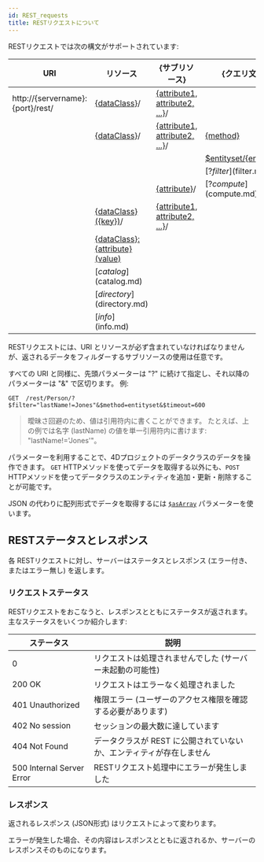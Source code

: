 ```yaml
---
id: REST_requests
title: RESTリクエストについて
---
```



RESTリクエストでは次の構文がサポートされています:

| URI                              | リソース                                                                                | {サブリソース}                                                                   | {クエリ文字列}                                                            |
| -------------------------------- | ----------------------------------------------------------------------------------- | -------------------------------------------------------------------------- | ------------------------------------------------------------------- |
| http://{servername}:{port}/rest/ | [\{dataClass\}](%7BdataClass%7D.html)/                                            | [{attribute1, attribute2, ...}](manData.html#selecting-attributes-to-get)/ |                                                                     |
|                                  | [\{dataClass\}](%7BdataClass%7D.html)/                                            | [{attribute1, attribute2, ...}](manData.html#selecting-attributes-to-get)/ | [\{method\}](%7BdataClass%7D.html#dataclassmethod)                |
|                                  |                                                                                     |                                                                            | [$entityset/\{entitySetID\}](entityset.html#entitysetentitysetid) |
|                                  |                                                                                     |                                                                            | [?$filter]($filter.md)                                              |
|                                  |                                                                                     | [\{attribute\}](manData.html#selecting-attributes-to-get)/               | [?$compute]($compute.md)                                            |
|                                  | [\{dataClass\}({key})](%7BdataClass%7D.html#dataclasskey)/                        | [{attribute1, attribute2, ...}](manData.html#selecting-attributes-to-get)/ |                                                                     |
|                                  | [\{dataClass\}:\{attribute\}(value)](%7BdataClass%7D%7Battribute%7D_value.html) |                                                                            |                                                                     |
|                                  | [$catalog]($catalog.md)                                                             |                                                                            |                                                                     |
|                                  | [$directory]($directory.md)                                                         |                                                                            |                                                                     |
|                                  | [$info]($info.md)                                                                   |                                                                            |                                                                     |


RESTリクエストには、URI とリソースが必ず含まれていなければなりませんが、返されるデータをフィルダーするサブリソースの使用は任意です。

すべての URI と同様に、先頭パラメーターは "?" に続けて指定し、それ以降のパラメーターは "&" で区切ります。 例:

 `GET  /rest/Person/?$filter="lastName!=Jones"&$method=entityset&$timeout=600`
> 曖昧さ回避のため、値は引用符内に書くことができます。 たとえば、上の例では名字 (lastName) の値を単一引用符内に書けます: "lastName!='Jones'"。

パラメーターを利用することで、4Dプロジェクトのデータクラスのデータを操作できます。 `GET` HTTPメソッドを使ってデータを取得する以外にも、`POST` HTTPメソッドを使ってデータクラスのエンティティを追加・更新・削除することが可能です。

JSON の代わりに配列形式でデータを取得するには [`$asArray`]($asArray.md) パラメーターを使います。


## RESTステータスとレスポンス
各 RESTリクエストに対し、サーバーはステータスとレスポンス (エラー付き、またはエラー無し) を返します。

### リクエストステータス
RESTリクエストをおこなうと、レスポンスとともにステータスが返されます。 主なステータスをいくつか紹介します:

| ステータス                     | 説明                                    |
| ------------------------- | ------------------------------------- |
| 0                         | リクエストは処理されませんでした (サーバー未起動の可能性)        |
| 200 OK                    | リクエストはエラーなく処理されました                    |
| 401 Unauthorized          | 権限エラー (ユーザーのアクセス権限を確認する必要があります)       |
| 402 No session            | セッションの最大数に達しています                      |
| 404 Not Found             | データクラスが REST に公開されていないか、エンティティが存在しません |
| 500 Internal Server Error | RESTリクエスト処理中にエラーが発生しました               |

### レスポンス

返されるレスポンス (JSON形式) はリクエストによって変わります。

エラーが発生した場合、その内容はレスポンスとともに返されるか、サーバーのレスポンスそのものになります。

 

